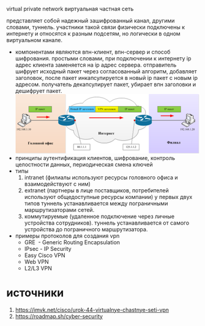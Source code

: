virtual private network
виртуальная частная сеть

представляет собой надежный зашифрованный канал, другими словами, туннель. участники такой связи физически подключены к интернету и относятся к разным подсетям, но логически в одном виртуальном канале. 
- компонентами
	являются впн-клиент, впн-сервер и способ шифрования. простыми словами, при подключении к интернету ip адрес клиента заменяется на ip адрес сервера. отправитель шифрует исходный пакет через согласованный алгоритм, добавляет заголовок, после пакет инкапсулируется в новый ip пакет с новым ip адресом. получатель декапсулирует пакет, убирает впн заголовки и дешифрует пакет.
	![](pics/vpn.png)
- принципы
	аутентификация клиентов, шифрование, контроль целостности данных, периодическая смена ключей
- типы
	1. intranet (филиалы используют ресурсы головного офиса и взаимодействуют с ним)
	2. extranet (партнеры в лице поставщиков, потребителей используют общедоступные ресурсы компании)
	у первых двух типов туннель устанавливается между пограничными маршрутизаторами сетей.
	3. коммутируемые (удаленное подключение через личные устройства сотрудников). туннель устанавливается от самого устройства до пограничного маршрутизатора.
- примеры протоколов для создания vpn
	- GRE  - Generic Routing Encapsulation
	- IPsec - IP Security
	- Easy Cisco VPN 
	- Web VPN
	- L2/L3 VPN
# источники
1. https://imvk.net/cisco/urok-44-virtualnye-chastnye-seti-vpn
2. https://roadmap.sh/cyber-security
